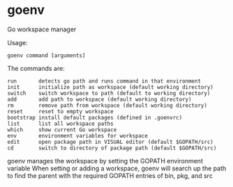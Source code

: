 goenv
=====

Go workspace manager

Usage:

	goenv command [arguments]

The commands are:

	run       detects go path and runs command in that environment
	init      initialize path as workspace (default working directory)
	switch    switch workspace to path (default to working directory)
	add       add path to workspace (default working directory)
	rm        remove path from workspace (default working directory)
	reset     reset to empty workspace
	bootstrap install default packages (defined in .goenvrc)
	list      list all workspace paths
	which     show current Go workspace
	env       environment variables for workspace
	edit      open package path in VISUAL editor (default $GOPATH/src)
	cd        switch to directory of package path (default $GOPATH/src)

goenv manages the workspace by setting the GOPATH environment variable
When setting or adding a workspace, goenv will search up the path
to find the parent with the required GOPATH entries of bin, pkg, and src